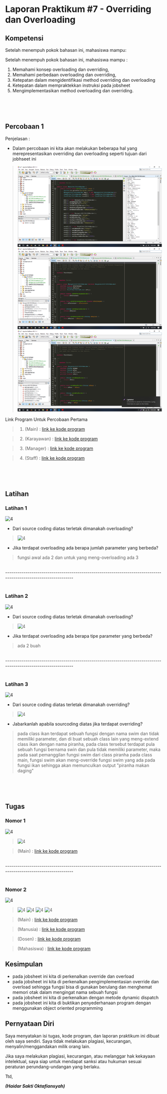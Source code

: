 # Laporan Praktikum #7 - Overriding dan Overloading

## Kompetensi

Setelah menempuh pokok bahasan ini, mahasiswa mampu:

Setelah menempuh pokok bahasan ini, mahasiswa mampu :
1. Memahami konsep overloading dan overriding,
2. Memahami perbedaan overloading dan overriding,
3. Ketepatan dalam mengidentifikasi method overriding dan overloading
4. Ketepatan dalam mempraktekkan instruksi pada jobsheet 
5. Mengimplementasikan method overloading dan overriding.

<br><br><br>

## Percobaan 1

Penjelasan :

* Dalam percobaan ini kita akan melakukan beberapa hal yang merepresentasikan overriding dan overloading seperti tujuan dari jobhseet ini 

>![1](img/percobaan1/Screenshot_1.png)
>![2](img/percobaan1/Screenshot_2.png)
>![3](img/percobaan1/Screenshot_3.png)

Link Program Untuk Percobaan Pertama
> 1. (Main) : [link ke kode program](../..\src\7_Overriding_dan_Overloading\mavenproject3\src\main\java\Percobaan1\Main1841720194Haidar.java)

> 2. (Karayawan) : [link ke kode program](../..\src\7_Overriding_dan_Overloading\mavenproject3\src\main\java\Percobaan1\Karyawan1841720194Haidar.java)

> 3. (Manager) : [link ke kode program](../..\src\7_Overriding_dan_Overloading\mavenproject3\src\main\java\Percobaan1\Manager1841720194Haidar.java)

> 4. (Staff) : [link ke kode program](../..\src\7_Overriding_dan_Overloading\mavenproject3\src\main\java\Percobaan1\Staff1841720194Haidar.java)

<br><br><br>

## Latihan

### Latihan 1

![4](\img\latihan\Screenshot_4.png/)

* Dari source coding diatas terletak dimanakah overloading?
> ![4](\img\latihan\Screenshot_1.png/)

* Jika terdapat overloading ada berapa jumlah parameter yang berbeda?
> fungsi awal ada 2 dan untuk yang meng-overloading ada 3

<br>----------------------------------------------------------------------------------------------------------------<br><br>

### Latihan 2

![4](\img\latihan\Screenshot_5.png/)

* Dari source coding diatas terletak dimanakah overloading?
> ![4](\img\latihan\Screenshot_2.png/)

* Jika terdapat overloading ada berapa tipe parameter yang berbeda?
> ada 2 buah

<br>----------------------------------------------------------------------------------------------------------------<br><br>

### Latihan 3
![4](\img\latihan\Screenshot_6.png/)

* Dari source coding diatas terletak dimanakah overriding?
>![4](\img\latihan\Screenshot_3.png/)

* Jabarkanlah apabila sourcoding diatas jika terdapat overriding?
>  pada class ikan terdapat sebuah fungsi dengan nama swim dan tidak memiliki parameter, dan di buat sebuah class lain yang meng-extend class ikan dengan nama piranha, pada class tersebut terdapat pula sebuah fungsi bernama swin dan pula tidak memiliki parameter, maka pada saat pemanggilan fungsi swim dari class piranha pada class main, fungsi swim akan meng-override fungsi swim yang ada pada fungsi ikan sehingga akan memunculkan output "piranha makan daging" 

<br><br><br>

## Tugas
### Nomor 1 
![4](\img\tugas1\Screenshot_2.png)

>![4](\img\tugas1\Screenshot_4.png)

>(Main) : [link ke kode program](../..\src\7_Overriding_dan_Overloading\mavenproject3\src\main\java\Tugas1\Segitiga1841720194Haidar.java)

<br>----------------------------------------------------------------------------------------------------------------<br><br>

### Nomor 2
![4](\img\tugas2\Screenshot_5.png)

> ![4](\img\tugas2\Screenshot_1.png)
> ![4](\img\tugas2\Screenshot_2.png)
> ![4](\img\tugas2\Screenshot_3.png)
> ![4](\img\tugas2\Screenshot_4.png)

>(Main) : [link ke kode program](../..\src\7_Overriding_dan_Overloading\mavenproject3\src\main\java\Tugas2\Main1841720194Haidar.java)

>(Manusia) : [link ke kode program](../..\src\7_Overriding_dan_Overloading\mavenproject3\src\main\java\Tugas2\Manusia1841720194Haidar.java)

>(Dosen) : [link ke kode program](../..\src\7_Overriding_dan_Overloading\mavenproject3\src\main\java\Tugas2\Dosen1841720194Haidar.java)

>(Mahasiswa) : [link ke kode program](../..\src\7_Overriding_dan_Overloading\mavenproject3\src\main\java\Tugas2\Mahasiswa1841720194Haidar.java)

## Kesimpulan

* pada jobsheet ini kita di perkenalkan override dan overload
* pada jobsheet ini kita di perkenalkan pengimplementasian override dan overload sehingga fungsi bisa di gunakan berulang dan menghemat memori otak dalam mengingat nama sebuah fungsi
* pada jobsheet ini kita di perkenalkan dengan metode dynamic dispatch
* pada jobsheet ini kita di buktikan penyederhanaan program dengan menggunakan object oriented programming

## Pernyataan Diri

Saya menyatakan isi tugas, kode program, dan laporan praktikum ini dibuat oleh saya sendiri. Saya tidak melakukan plagiasi, kecurangan, menyalin/menggandakan milik orang lain.

Jika saya melakukan plagiasi, kecurangan, atau melanggar hak kekayaan intelektual, saya siap untuk mendapat sanksi atau hukuman sesuai peraturan perundang-undangan yang berlaku.

Ttd,

***(Haidar Sakti Oktafiansyah)***
